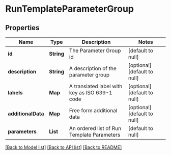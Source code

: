 # RunTemplateParameterGroup
## Properties

| Name | Type | Description | Notes |
|------------ | ------------- | ------------- | -------------|
| **id** | **String** | The Parameter Group id | [default to null] |
| **description** | **String** | A description of the parameter group | [optional] [default to null] |
| **labels** | **Map** | A translated label with key as ISO 639-1 code | [optional] [default to null] |
| **additionalData** | [**Map**](AnyType.md) | Free form additional data | [optional] [default to null] |
| **parameters** | **List** | An ordered list of Run Template Parameters | [default to null] |

[[Back to Model list]](../README.md#documentation-for-models) [[Back to API list]](../README.md#documentation-for-api-endpoints) [[Back to README]](../README.md)

